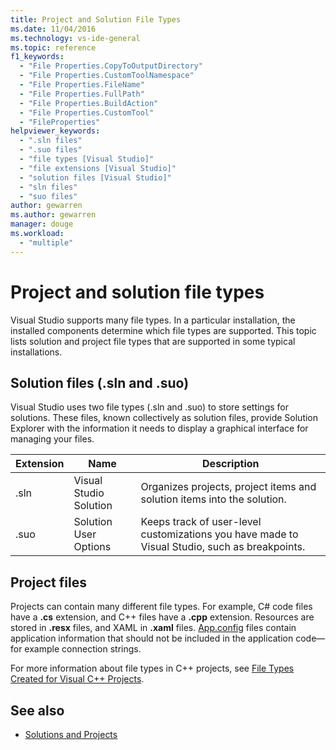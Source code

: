 ```yaml
---
title: Project and Solution File Types
ms.date: 11/04/2016
ms.technology: vs-ide-general
ms.topic: reference
f1_keywords:
  - "File Properties.CopyToOutputDirectory"
  - "File Properties.CustomToolNamespace"
  - "File Properties.FileName"
  - "File Properties.FullPath"
  - "File Properties.BuildAction"
  - "File Properties.CustomTool"
  - "FileProperties"
helpviewer_keywords:
  - ".sln files"
  - ".suo files"
  - "file types [Visual Studio]"
  - "file extensions [Visual Studio]"
  - "solution files [Visual Studio]"
  - "sln files"
  - "suo files"
author: gewarren
ms.author: gewarren
manager: douge
ms.workload:
  - "multiple"
---
```

# Project and solution file types

Visual Studio supports many file types. In a particular installation, the installed components determine which file types are supported. This topic lists solution and project file types that are supported in some typical installations.

## Solution files (.sln and .suo)

Visual Studio uses two file types (.sln and .suo) to store settings for solutions. These files, known collectively as solution files, provide Solution Explorer with the information it needs to display a graphical interface for managing your files.

|Extension|Name|Description|
|---------------|----------|-----------------|
|.sln|Visual Studio Solution|Organizes projects, project items and solution items into the solution.|
|.suo|Solution User Options|Keeps track of user-level customizations you have made to Visual Studio, such as breakpoints.|

## Project files

Projects can contain many different file types. For example, C# code files have a **.cs** extension, and C++ files have a **.cpp** extension. Resources are stored in **.resx** files, and XAML in **.xaml** files. [App.config](../../ide/managing-application-settings-dotnet.md) files contain application information that should not be included in the application code&mdash;for example connection strings.

For more information about file types in C++ projects, see [File Types Created for Visual C++ Projects](/cpp/ide/file-types-created-for-visual-cpp-projects).

## See also

- [Solutions and Projects](../../ide/solutions-and-projects-in-visual-studio.md)